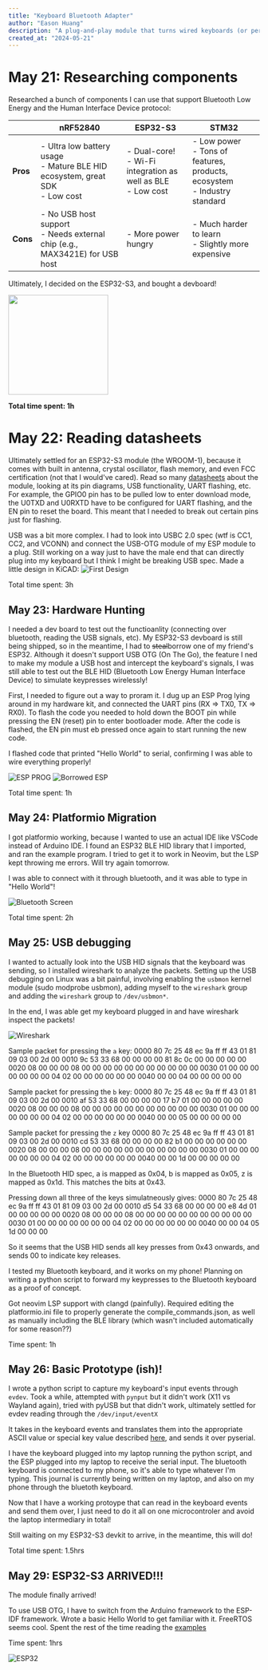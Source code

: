 ```yaml
---
title: "Keyboard Bluetooth Adapter"
author: "Eason Huang"
description: "A plug-and-play module that turns wired keyboards (or peripherals) into bluetooth devices!"
created_at: "2024-05-21"
---
```


# May 21: Researching components

Researched a bunch of components I can use that support Bluetooth Low Energy and the Human Interface Device protocol:

|          | **nRF52840**                                                                         | **ESP32-S3**                                                         | **STM32**                                                                         |
| -------- | ------------------------------------------------------------------------------------ | -------------------------------------------------------------------- | --------------------------------------------------------------------------------- |
| **Pros** | - Ultra low battery usage <br> - Mature BLE HID ecosystem, great SDK <br> - Low cost | - Dual-core! <br> - Wi-Fi integration as well as BLE <br> - Low cost | - Low power <br> - Tons of features, products, ecosystem <br> - Industry standard |
| **Cons** | - No USB host support <br> - Needs external chip (e.g., MAX3421E) for USB host       | - More power hungry                                                  | - Much harder to learn <br> - Slightly more expensive                             |

Ultimately, I decided on the ESP32-S3, and bought a devboard!

<img src="https://m.media-amazon.com/images/I/61w5c+KenUL._AC_SL1500_.jpg" width="200">

**Total time spent: 1h**

# May 22: Reading datasheets

Ultimately settled for an ESP32-S3 module (the WROOM-1), because it comes with built in antenna, crystal oscillator, flash memory, and even FCC certification (not that I would've cared). Read so many [datasheets](https://www.espressif.com/sites/default/files/documentation/esp32-s3-wroom-1_wroom-1u_datasheet_en.pdf) about the module, looking at its pin diagrams, USB functionality, UART flashing, etc. For example, the GPIO0 pin has to be pulled low to enter download mode, the U0TXD and U0RXTD have to be configured for UART flashing, and the EN pin to reset the board. This meant that I needed to break out certain pins just for flashing.

USB was a bit more complex. I had to look into USBC 2.0 spec (wtf is CC1, CC2, and VCONN) and connect the USB-OTG module of my ESP module to a plug. Still working on a way just to have the male end that can directly plug into my keyboard but I think I might be breaking USB spec.
Made a little design in KiCAD:
![First Design](./images/first_design.png)

Total time spent: 3h

## May 23: Hardware Hunting

I needed a dev board to test out the functioanlity (connecting over bluetooth, reading the USB signals, etc). My ESP32-S3 devboard is still being shipped, so in the meantime, I had to ~~steal~~borrow one of my friend's ESP32. Although it doesn't support USB OTG (On The Go), the feature I ned to make my module a USB host and intercept the keyboard's signals, I was still able to test out the BLE HID (Bluetooth Low Energy Human Interface Device) to simulate keypresses wirelessly!

First, I needed to figure out a way to proram it. I dug up an ESP Prog lying around in my hardware kit, and connected the UART pins (RX => TX0, TX => RX0). To flash the code you needed to hold down the BOOT pin while pressing the EN (reset) pin to enter bootloader mode. After the code is flashed, the EN pin must eb pressed once again to start running the new code.

I flashed code that printed "Hello World" to serial, confirming I was able to wire everything properly!

![ESP PROG](./images/ESP-Prog.JPG)
![Borrowed ESP](./images/ESP32-devkit.JPG)

Total time spent: 1h

## May 24: Platformio Migration

I got platformio working, because I wanted to use an actual IDE like VSCode instead of Arduino IDE. I found an ESP32 BLE HID library that I imported, and ran the example program. I tried to get it to work in Neovim, but the LSP kept throwing me errors. Will try again tomorrow.

I was able to connect with it through bluetooth, and it was able to type in "Hello World"!

![Bluetooth Screen](./images/bluetooth_screen.png)

Total time spent: 2h

## May 25: USB debugging

I wanted to actually look into the USB HID signals that the keyboard was sending, so I installed wireshark to analyze the packets. Setting up the USB debugging on Linux was a bit painful, involving enabling the `usbmon` kernel module (sudo modprobe usbmon), adding myself to the `wireshark` group and adding the `wireshark` group to `/dev/usbmon*`.

In the end, I was able get my keyboard plugged in and have wireshark inspect the packets!

![Wireshark](./images/wireshark.png)

Sample packet for pressing the `a` key:
0000   80 7c 25 48 ec 9a ff ff 43 01 81 09 03 00 2d 00
0010   9c 53 33 68 00 00 00 00 81 8c 0c 00 00 00 00 00
0020   08 00 00 00 08 00 00 00 00 00 00 00 00 00 00 00
0030   01 00 00 00 00 00 00 00 04 02 00 00 00 00 00 00
0040   00 00 04 00 00 00 00 00

Sample packet for pressing the `b` key:
0000   80 7c 25 48 ec 9a ff ff 43 01 81 09 03 00 2d 00
0010   af 53 33 68 00 00 00 00 17 b7 01 00 00 00 00 00
0020   08 00 00 00 08 00 00 00 00 00 00 00 00 00 00 00
0030   01 00 00 00 00 00 00 00 04 02 00 00 00 00 00 00
0040   00 00 05 00 00 00 00 00

Sample packet for pressing the `z` key
0000   80 7c 25 48 ec 9a ff ff 43 01 81 09 03 00 2d 00
0010   cd 53 33 68 00 00 00 00 82 b1 00 00 00 00 00 00
0020   08 00 00 00 08 00 00 00 00 00 00 00 00 00 00 00
0030   01 00 00 00 00 00 00 00 04 02 00 00 00 00 00 00
0040   00 00 1d 00 00 00 00 00

In the Bluetooth HID spec, a is mapped as 0x04, b is mapped as 0x05, z is mapped as 0x1d. This matches the bits at 0x43.

Pressing down all three of the keys simulatneously gives:
0000   80 7c 25 48 ec 9a ff ff 43 01 81 09 03 00 2d 00
0010   d5 54 33 68 00 00 00 00 e8 4d 01 00 00 00 00 00
0020   08 00 00 00 08 00 00 00 00 00 00 00 00 00 00 00
0030   01 00 00 00 00 00 00 00 04 02 00 00 00 00 00 00
0040   00 00 04 05 1d 00 00 00

So it seems that the USB HID sends all key presses from 0x43 onwards, and sends 00 to indicate key releases.

I tested my Bluetooth keyboard, and it works on my phone! Planning on writing a python script to forward my keypresses to the Bluetooth keyboard as a proof of concept.

Got neovim LSP support with clangd (painfully). Required editing the platformio.ini file to properly generate the compile_commands.json, as well as manually including the BLE library (which wasn't included automatically for some reason??)

Time spent: 1h

## May 26: Basic Prototype (ish)!

I wrote a python script to capture my keyboard's input events through `evdev`. Took a while, attempted with `pynput` but it didn't work (X11 vs Wayland again), tried with pyUSB but that didn't work, ultimately settled for evdev reading through the `/dev/input/eventX`

It takes in the keyboard events and translates them into the appropriate ASCII value or special key value described [here](https://docs.arduino.cc/language-reference/en/functions/usb/Keyboard/keyboardModifiers/), and sends it over pyserial. 

I have the keyboard plugged into my laptop running the python script, and the ESP plugged into my laptop to receive the serial input. The bluetooth keyboard is connected to my phone, so it's able to type whatever I'm typing. This journal is currently being written on my laptop, and also on my phone through the bluetoth keyboard.

Now that I have a working protoype that can read in the keyboard events and send them over, I just need to do it all on one microcontroler and avoid the laptop intermediary in total!

Still waiting on my ESP32-S3 devkit to arrive, in the meantime, this will do!

Total time spent: 1.5hrs

## May 29: ESP32-S3 ARRIVED!!!

The module finally arrived!

To use USB OTG, I have to switch from the Arduino framework to the ESP-IDF framework. Wrote a basic Hello World to get familiar with it. FreeRTOS seems cool. Spent the rest of the time reading the [examples](https://github.com/espressif/esp-idf/tree/master/examples/peripherals/usb/host/hid)

Time spent: 1hrs

![ESP32](./images/ESP32-S3.jpg)
